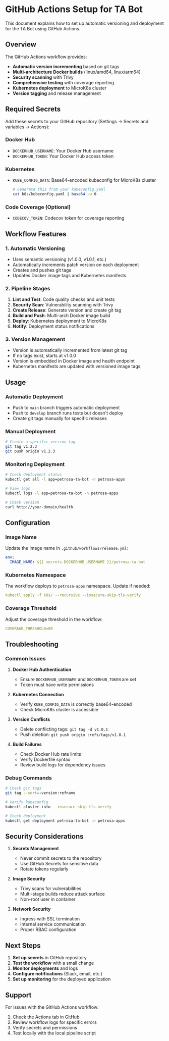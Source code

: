 # GitHub Actions Setup for TA Bot

This document explains how to set up automatic versioning and deployment for the TA Bot using GitHub Actions.

## Overview

The GitHub Actions workflow provides:
- **Automatic version incrementing** based on git tags
- **Multi-architecture Docker builds** (linux/amd64, linux/arm64)
- **Security scanning** with Trivy
- **Comprehensive testing** with coverage reporting
- **Kubernetes deployment** to MicroK8s cluster
- **Version tagging** and release management

## Required Secrets

Add these secrets to your GitHub repository (Settings → Secrets and variables → Actions):

### Docker Hub
- `DOCKERHUB_USERNAME`: Your Docker Hub username
- `DOCKERHUB_TOKEN`: Your Docker Hub access token

### Kubernetes
- `KUBE_CONFIG_DATA`: Base64-encoded kubeconfig for MicroK8s cluster
  ```bash
  # Generate this from your kubeconfig.yaml
  cat k8s/kubeconfig.yaml | base64 -w 0
  ```

### Code Coverage (Optional)
- `CODECOV_TOKEN`: Codecov token for coverage reporting

## Workflow Features

### 1. Automatic Versioning
- Uses semantic versioning (v1.0.0, v1.0.1, etc.)
- Automatically increments patch version on each deployment
- Creates and pushes git tags
- Updates Docker image tags and Kubernetes manifests

### 2. Pipeline Stages
1. **Lint and Test**: Code quality checks and unit tests
2. **Security Scan**: Vulnerability scanning with Trivy
3. **Create Release**: Generate version and create git tag
4. **Build and Push**: Multi-arch Docker image build
5. **Deploy**: Kubernetes deployment to MicroK8s
6. **Notify**: Deployment status notifications

### 3. Version Management
- Version is automatically incremented from latest git tag
- If no tags exist, starts at v1.0.0
- Version is embedded in Docker image and health endpoint
- Kubernetes manifests are updated with versioned image tags

## Usage

### Automatic Deployment
- Push to `main` branch triggers automatic deployment
- Push to `develop` branch runs tests but doesn't deploy
- Create git tags manually for specific releases

### Manual Deployment
```bash
# Create a specific version tag
git tag v1.2.3
git push origin v1.2.3
```

### Monitoring Deployment
```bash
# Check deployment status
kubectl get all -l app=petrosa-ta-bot -n petrosa-apps

# View logs
kubectl logs -l app=petrosa-ta-bot -n petrosa-apps

# Check version
curl http://your-domain/health
```

## Configuration

### Image Name
Update the image name in `.github/workflows/release.yml`:
```yaml
env:
  IMAGE_NAME: ${{ secrets.DOCKERHUB_USERNAME }}/petrosa-ta-bot
```

### Kubernetes Namespace
The workflow deploys to `petrosa-apps` namespace. Update if needed:
```yaml
kubectl apply -f k8s/ --recursive --insecure-skip-tls-verify
```

### Coverage Threshold
Adjust the coverage threshold in the workflow:
```yaml
COVERAGE_THRESHOLD=80
```

## Troubleshooting

### Common Issues

1. **Docker Hub Authentication**
   - Ensure `DOCKERHUB_USERNAME` and `DOCKERHUB_TOKEN` are set
   - Token must have write permissions

2. **Kubernetes Connection**
   - Verify `KUBE_CONFIG_DATA` is correctly base64-encoded
   - Check MicroK8s cluster is accessible

3. **Version Conflicts**
   - Delete conflicting tags: `git tag -d v1.0.1`
   - Push deletion: `git push origin :refs/tags/v1.0.1`

4. **Build Failures**
   - Check Docker Hub rate limits
   - Verify Dockerfile syntax
   - Review build logs for dependency issues

### Debug Commands
```bash
# Check git tags
git tag --sort=-version:refname

# Verify kubeconfig
kubectl cluster-info --insecure-skip-tls-verify

# Check deployment
kubectl get deployment petrosa-ta-bot -n petrosa-apps
```

## Security Considerations

1. **Secrets Management**
   - Never commit secrets to the repository
   - Use GitHub Secrets for sensitive data
   - Rotate tokens regularly

2. **Image Security**
   - Trivy scans for vulnerabilities
   - Multi-stage builds reduce attack surface
   - Non-root user in container

3. **Network Security**
   - Ingress with SSL termination
   - Internal service communication
   - Proper RBAC configuration

## Next Steps

1. **Set up secrets** in GitHub repository
2. **Test the workflow** with a small change
3. **Monitor deployments** and logs
4. **Configure notifications** (Slack, email, etc.)
5. **Set up monitoring** for the deployed application

## Support

For issues with the GitHub Actions workflow:
1. Check the Actions tab in GitHub
2. Review workflow logs for specific errors
3. Verify secrets and permissions
4. Test locally with the local pipeline script 
